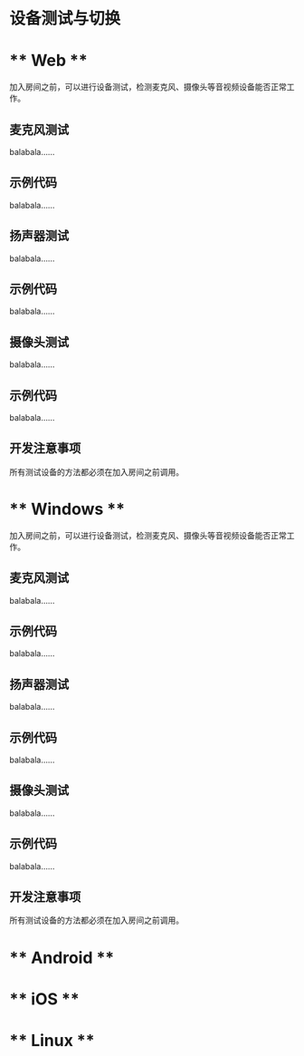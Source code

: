 # 设备测试与切换

<!-- tabs:start -->

# ** Web **

加入房间之前，可以进行设备测试，检测麦克风、摄像头等音视频设备能否正常工作。    

## 麦克风测试

balabala……    

## 示例代码

balabala……   

## 扬声器测试

balabala……    

## 示例代码

balabala……   

## 摄像头测试

balabala……    

## 示例代码

balabala……  

## 开发注意事项

所有测试设备的方法都必须在加入房间之前调用。


# ** Windows **

加入房间之前，可以进行设备测试，检测麦克风、摄像头等音视频设备能否正常工作。    

## 麦克风测试

balabala……    

## 示例代码

balabala……   

## 扬声器测试

balabala……    

## 示例代码

balabala……   

## 摄像头测试

balabala……    

## 示例代码

balabala……  

## 开发注意事项

所有测试设备的方法都必须在加入房间之前调用。

# ** Android **

# ** iOS **

# ** Linux **


<!-- tabs:end -->

